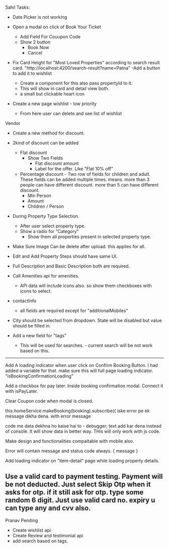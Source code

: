 Sahil Tasks:
- Date Picker is not working
- Open a modal on click of Book Your Ticket
    - Add Field For Couupon Code
    - Show 2 button 
        - Book Now
        - Cancel
- Fix Card Height for "Most Loved Properties" according to search result card. "http://localhost:4200/search-result?name=Patna"
-Add a button to add it to wishlist
    - Create a component for this also pass propertyId to it. 
    - This will show in card and detail view both. 
    - a small but clickable heart icon

- Create a new page wishlist - low priority
    - From here user can delete and see list of wishlist

Vendor
- Create a new method for discount.
- 2kind of  discount can be added
    - Flat discount
        - Show Two Fields
            - Flat discount amount
            - Label for the offer. Like "Flat 10% off"
    - Percentage discount - Two row of fields for children and adult. These fields can be added multiple times. means. more than 3 people can have different discount. more than 5 can have different discount.
        - Min Person
        - Amount
        - Children / Person

- During Property Type Selection. 
    - After user select property type.
    - Show a radio for "Category"
        - Show them all properties present in selected property type.

- Make Sure Image Can be delete after upload. this applies for all. 
- Edit and Add Property Steps should have same UI. 
- Full Description and Basic Description both are required. 
- Call Amenities api for amenities. 
    - APi data will include icons also. so show them checkboxes with icons to select. 
- contactInfo
    - all fields are required except for "additionalMobiles"


- City should be selected from dropdown. State will be disabled  but value should be filled in.
- Add a new field for "tags"
    - This will be used for searches. - current search will be not work based on this.



------------
Add A loading indicator when user click on Confirm Booking Button. I had added a variable for that. make sure this will full page loading indicator. "isBookingConfirmationLoading"

Add a checkbox for pay later. Inside booking confirmation modal. Connect it with isPayLater. 

Clear Coupon code when modal is closed. 

this.homeService.makeBooking(booking).subscribe({
iske error pe ek message dikha dena. with error message

code me data dekhna ho kaise hai to - debugger; text add kar dena instead of console. It will show data in better way. THis will only work with js code. 

Make design and functionalities compaitable with mobile also. 

Error will contain message and status code always. { message }

Add loading indicator on "item-detail" page while loading property details.

Use a valid card to payment testing. Payment will be not deducted. Just select Skip Otp when it asks for otp. if it still ask for otp. type some random 6 digit. Just use valid card no. expiry u can type any and cvv also. 
----------

Pranav Pending
- Create wishlist api
- Create Review and testimonial api
- add search based on tags.

